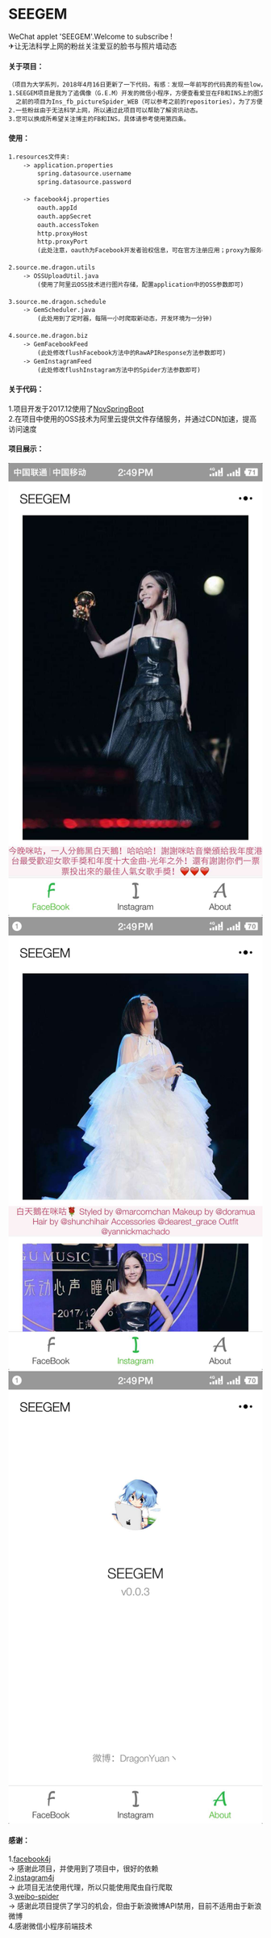 # SEEGEM
WeChat applet 'SEEGEM'.Welcome to subscribe !</br>
✈让无法科学上网的粉丝关注爱豆的脸书与照片墙动态

#### 关于项目：
```html
（项目为大学系列，2018年4月16日更新了一下代码，有感：发现一年前写的代码真的有些low，体会到了coding真的会不断让人进步与成长。）
1.SEEGEM项目是我为了追偶像（G.E.M）开发的微信小程序，方便查看爱豆在FB和INS上的图文动态。
  之前的项目为Ins_fb_pictureSpider_WEB（可以参考之前的repositories），为了方便移植到了微信小程序上。
2.一些粉丝由于无法科学上网，所以通过此项目可以帮助了解资讯动态。
3.您可以换成所希望关注博主的FB和INS，具体请参考使用第四条。
```


#### 使用：
```html
1.resources文件夹:
    -> application.properties
        spring.datasource.username
        spring.datasource.password
        
    -> facebook4j.properties
        oauth.appId
        oauth.appSecret
        oauth.accessToken
        http.proxyHost
        http.proxyPort
        (此处注意，oauth为Facebook开发者验权信息，可在官方注册应用；proxy为服务器代理，项目并非黑科技，可自行使用SSR)
        
2.source.me.dragon.utils
    -> OSSUploadUtil.java
        (使用了阿里云OSS技术进行图片存储，配置application中的OSS参数即可)
        
3.source.me.dragon.schedule
    -> GemScheduler.java
        (此处用到了定时器，每隔一小时爬取新动态，开发环境为一分钟)
        
4.source.me.dragon.biz
    -> GemFacebookFeed
        (此处修改flushFacebook方法中的RawAPIResponse方法参数即可)
    -> GemInstagramFeed
        (此处修改flushInstagram方法中的Spider方法参数即可)
```

#### 关于代码：
1.项目开发于2017.12使用了[NovSpringBoot](https://github.com/dragon-yuan/NovSpringBoot) </br>
2.在项目中使用的OSS技术为阿里云提供文件存储服务，并通过CDN加速，提高访问速度


#### 项目展示：
![](project-img/1.jpg)
![](project-img/2.jpg)
![](project-img/3.jpg)

#### 感谢：
1.[facebook4j](https://github.com/roundrop/facebook4j) </br>
    -> 感谢此项目，并使用到了项目中，很好的依赖 </br>
2.[instagram4j](https://github.com/lithiumtech/instagram4j) </br>
    -> 此项目无法使用代理，所以只能使用爬虫自行爬取 </br>
3.[weibo-spider](https://github.com/yuki-lau/weibo-spider) </br>
    -> 感谢此项目提供了学习的机会，但由于新浪微博API禁用，目前不适用由于新浪微博 </br>
4.感谢微信小程序前端技术 </br>
